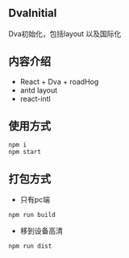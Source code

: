## DvaInitial
Dva初始化，包括layout 以及国际化
## 内容介绍
- React + Dva + roadHog
- antd layout
- react-intl
## 使用方式
```(javascript)
npm i
npm start
````
## 打包方式
* 只有pc端
```(javascript)
npm run build
```
* 移到设备高清
```(javascript)
npm run dist
```

